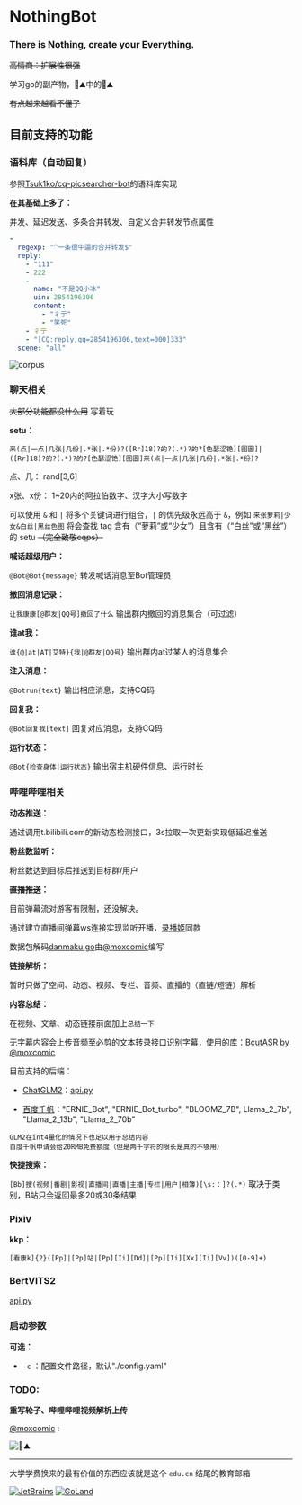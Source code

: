# NothingBot
### There is Nothing, create your Everything.

~~高情商：扩展性很强~~

学习go的副产物，💩⛰️中的💩⛰️

~~有点越来越看不懂了~~

## 目前支持的功能

### 语料库（自动回复）

参照[Tsuk1ko/cq-picsearcher-bot](https://github.com/Tsuk1ko/cq-picsearcher-bot)的语料库实现

**在其基础上多了：**

并发、延迟发送、多条合并转发、自定义合并转发节点属性

```yaml
-
  regexp: "^一条很牛逼的合并转发$"
  reply:
    - "111"
    - 222
    -
      name: "不是QQ小冰"
      uin: 2854196306
      content:
        - "彳亍"
        - "笑死"
    - 彳亍
    - "[CQ:reply,qq=2854196306,text=000]333"
  scene: "all"
```

![corpus](https://github.com/Miuzarte/NothingBot/assets/66856838/15576647-c5ea-4948-8a13-947a7ac3ad81)

### 聊天相关

~~大部分功能都没什么用~~ 写着玩

**setu：**

`来(点|一点|几张|几份|.*张|.*份)?([Rr]18)?的?(.*)?的?[色瑟涩铯][图圖]|([Rr]18)?的?(.*)?的?[色瑟涩铯][图圖]来(点|一点|几张|几份|.*张|.*份)?`

点、几： rand[3,6]

x张、x份： 1~20内的阿拉伯数字、汉字大小写数字

可以使用 `&` 和 `|` 将多个关键词进行组合，`|` 的优先级永远高于 `&`，例如 `来张萝莉|少女&白丝|黑丝色图` 将会查找 tag 含有（“萝莉”或“少女”）且含有（“白丝”或“黑丝”）的 setu ~~（完全致敬cqps）~~

**喊话超级用户：**

`@Bot@Bot{message}` 转发喊话消息至Bot管理员

**撤回消息记录：**

`让我康康[@群友|QQ号]撤回了什么` 输出群内撤回的消息集合（可过滤）

**谁at我：**

`谁{@|at|AT|艾特}{我|@群友|QQ号}` 输出群内at过某人的消息集合

**注入消息：**

`@Botrun{text}` 输出相应消息，支持CQ码

**回复我：**

`@Bot回复我[text]` 回复对应消息，支持CQ码

**运行状态：**

`@Bot{检查身体|运行状态}` 输出宿主机硬件信息、运行时长

### 哔哩哔哩相关

**动态推送：**

通过调用t.bilibili.com的新动态检测接口，3s拉取一次更新实现低延迟推送

**粉丝数监听：**

粉丝数达到目标后推送到目标群/用户

**~~直播推送~~：**

目前弹幕流对游客有限制，还没解决。

通过建立直播间弹幕ws连接实现监听开播，[录播姬](https://github.com/BililiveRecorder/BililiveRecorder)同款

数据包解码[danmaku.go](danmaku.go)由[@moxcomic](https://github.com/moxcomic)编写

**链接解析：**

暂时只做了空间、动态、视频、专栏、音频、直播的（直链/短链）解析

**内容总结：**

在视频、文章、动态链接前面加上`总结一下`

无字幕内容会上传音频至必剪的文本转录接口识别字幕，使用的库：[BcutASR by @moxcomic](https://github.com/moxcomic/BcutAsr)

目前支持的后端：

- [ChatGLM2](https://github.com/THUDM/ChatGLM2-6B)：[api.py](https://github.com/THUDM/ChatGLM2-6B/blob/main/api.py)

- [百度千帆](https://console.bce.baidu.com/qianfan)："ERNIE_Bot", "ERNIE_Bot_turbo", "BLOOMZ_7B", Llama_2_7b", "Llama_2_13b", "Llama_2_70b"

```
GLM2在int4量化的情况下也足以用于总结内容
百度千帆申请会给20RMB免费额度（但是两千字符的限长是真的不够用）
```

**快捷搜索：**

`[Bb]搜(视频|番剧|影视|直播间|直播|主播|专栏|用户|相簿)[\s:：]?(.*)` 取决于类别，B站只会返回最多20或30条结果

### Pixiv

**kkp：**

`[看康k]{2}([Pp]|[Pp]站|[Pp][Ii][Dd]|[Pp][Ii][Xx][Ii][Vv])([0-9]+)`

### BertVITS2

[api.py](./apiForBertVITS2/api.py)

### 启动参数

**可选：**

- `-c` ：配置文件路径，默认"./config.yaml"

### TODO:

**重写轮子、哔哩哔哩视频解析上传**

[@moxcomic](https://github.com/moxcomic) :

![💩⛰️](https://github.com/Miuzarte/NothingBot/assets/66856838/98eb9a3e-c27c-4d08-8182-2332cf956198)

---

大学学费换来的最有价值的东西应该就是这个 `edu.cn` 结尾的教育邮箱

[![JetBrains](https://resources.jetbrains.com/storage/products/company/brand/logos/jb_beam.svg)](https://www.jetbrains.com) [![GoLand](https://resources.jetbrains.com/storage/products/company/brand/logos/GoLand_icon.svg)](https://www.jetbrains.com/zh-cn/go/)

